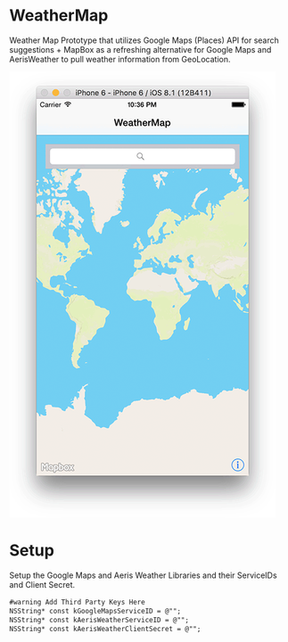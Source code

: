 # WeatherMap

Weather Map Prototype that utilizes Google Maps (Places) API for search suggestions + MapBox as a refreshing alternative for Google Maps and AerisWeather to pull weather information from GeoLocation.

![Screenshot](https://github.com/chainedtothewoods/WeatherMap/blob/master/Screenshots/search_example.gif?raw=true)

# Setup

Setup the Google Maps and Aeris Weather Libraries and their ServiceIDs and Client Secret.
```
#warning Add Third Party Keys Here
NSString* const kGoogleMapsServiceID = @"";
NSString* const kAerisWeatherServiceID = @"";
NSString* const kAerisWeatherClientSecret = @"";
```
